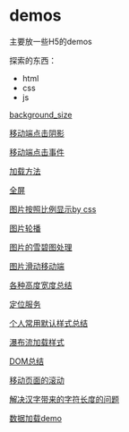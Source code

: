 # demos

主要放一些H5的demos

探索的东西：

+ html
+ css
+ js

[background_size](https://github.com/dukegod/h5-demos/tree/master/demos/background_size)

[移动端点击阴影](https://github.com/dukegod/h5-demos/blob/master/demos/aBtnInput/app.html)

[移动端点击事件](https://github.com/dukegod/h5-demos/tree/master/demos/appHover)

[加载方法](https://github.com/dukegod/h5-demos/tree/master/demos/diffsBetweenLoader)

[全屏](https://github.com/dukegod/h5-demos/tree/master/demos/fullScreen)

[图片按照比例显示by css](https://github.com/dukegod/h5-demos/tree/master/demos/imgSetting)

[图片轮播](https://github.com/dukegod/h5-demos/tree/master/demos/imgSlide)

[图片的雪碧图处理](https://github.com/dukegod/h5-demos/tree/master/demos/imgSprite)

[图片滑动移动端](https://github.com/dukegod/h5-demos/tree/master/demos/imgTouchSlideImook)

[各种高度宽度总结](https://github.com/dukegod/h5-demos/tree/master/demos/kindsOfHeightWidth)

[定位服务](https://github.com/dukegod/h5-demos/tree/master/demos/positon)

[个人常用默认样式总结](https://github.com/dukegod/h5-demos/tree/master/demos/resetClass)

[瀑布流加载样式](https://github.com/dukegod/h5-demos/tree/master/demos/waterFallLayout)

[DOM总结](https://github.com/dukegod/h5-demos/tree/master/dom)

[移动页面的滚动](https://github.com/dukegod/h5-demos/tree/master/demos/fastScroll)

[解决汉字带来的字符长度的问题](https://github.com/dukegod/h5-demos/tree/master/demos/chineseTransStart)

[数据加载demo](https://github.com/dukegod/h5-demos/tree/master/demos/loadingDates)

[]()

[]()

[]()